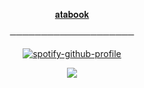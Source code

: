 <div id="header" align="center">

[𝐚𝐭𝐚𝐛𝐨𝐨𝐤](https://spiritbox.atabook.org/)

────────────────────

[![spotify-github-profile](https://spotify-github-profile.kittinanx.com/api/view?uid=31vqck2xnl327xecntooe7ptxtrq&cover_image=true&theme=novatorem&show_offline=false&background_color=121212&interchange=true&bar_color=ff0000&bar_color_cover=false)](https://spotify-github-profile.kittinanx.com/api/view?uid=31vqck2xnl327xecntooe7ptxtrq&redirect=true)

![](https://64.media.tumblr.com/cc2f14c47d5ad5d4a1496676170c8742/2efb784406ac1c37-a6/s540x810/e95b516b6f5aef8d81998efc477fc5b60139b383.gifv) 
